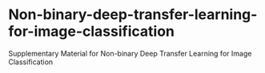 # Non-binary-deep-transfer-learning-for-image-classification
Supplementary Material  for Non-binary Deep Transfer Learning for Image Classification
